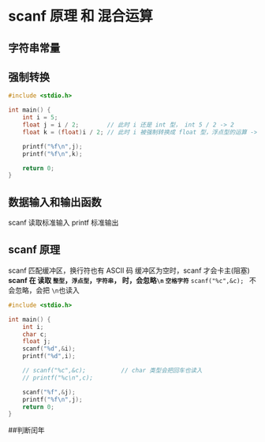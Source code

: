 # scanf 原理 和 混合运算
## 字符串常量

## 强制转换
```C
#include <stdio.h>

int main() {
    int i = 5;
    float j = i / 2;        // 此时 i 还是 int 型， int 5 / 2 -> 2
    float k = (float)i / 2; // 此时 i 被强制转换成 float 型，浮点型的运算 -> 2.5

    printf("%f\n",j);
    printf("%f\n",k);

    return 0;
}

```

## 数据输入和输出函数
scanf 读取标准输入
printf 标准输出


## scanf 原理

scanf 匹配缓冲区，换行符也有 ASCII 码
缓冲区为空时，scanf 才会卡主(阻塞)
**scanf 在 读取 `整型`，`浮点型`，`字符串`， 时，会忽略`\n` `空格字符`**
`scanf("%c",&c); ` 不会忽略，会把 `\n`也读入

```c
#include <stdio.h>

int main() {
    int i;
    char c;
    float j;
    scanf("%d",&i);
    printf("%d",i);

    // scanf("%c",&c);          // char 类型会把回车也读入
    // printf("%c\n",c);

    scanf("%f",&j);
    printf("%f\n",j);
    return 0;
}
```


##判断闰年







